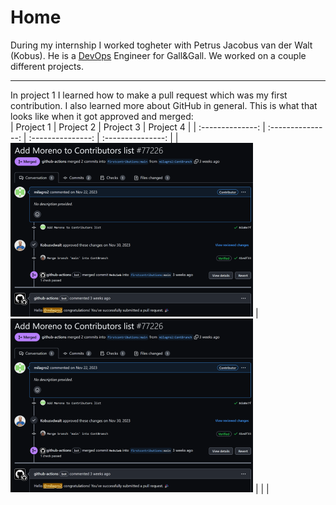 # Home

During my internship I worked togheter with Petrus Jacobus van der Walt (Kobus). He is a [DevOps](https://milagro2.github.io./DevOps.html) Engineer for Gall&Gall.
We worked on a couple different projects.

---
In project 1 I learned how to make a pull request which was my first contribution. I also learned more about GitHub in general. This is what that looks like when it got approved and merged:
<br>
| Project 1 | Project 2 | Project 3 | Project 4 |
| :--------------: | :---------------: | :---------------: | :---------------: |
| ![Github Contribution](img/contri2.png) | ![FilenamesSorted](img/contri2.png) | | |
